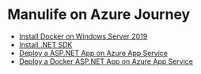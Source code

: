 # Manulife on Azure Journey

- [Install Docker on Windows Server 2019](./install-docker-winsvr2019.md)
- [Install .NET SDK](./install-dotnet-sdk.md)
- [Deploy a ASP.NET App on Azure App Service](./deploy-aspnet-appservice.md)
- [Deploy a Docker ASP.NET App on Azure App Service](./deploy-aspnet-appservice.md)
